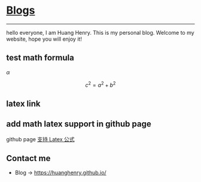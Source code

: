 <head>
    <script src="https://cdn.mathjax.org/mathjax/latest/MathJax.js?config=TeX-AMS-MML_HTMLorMML" type="text/javascript"></script>
    <script type="text/x-mathjax-config">
        MathJax.Hub.Config({
            tex2jax: {
            skipTags: ['script', 'noscript', 'style', 'textarea', 'pre'],
            inlineMath: [['$','$']]
            }
        });
    </script>
</head>

# [**Blogs**](https://huanghenry.github.io/)

---

hello everyone, I am Huang Henry. This is my personal blog. Welcome to my website, hope you will enjoy it!

## test math formula

$\alpha$

$$c^2=a^2+b^2$$

## latex link

## add math latex support in github page

github page [支持 Latex 公式](https://zhuanlan.zhihu.com/p/36302775)

## Contact me

- Blog -> <https://huanghenry.github.io/>

